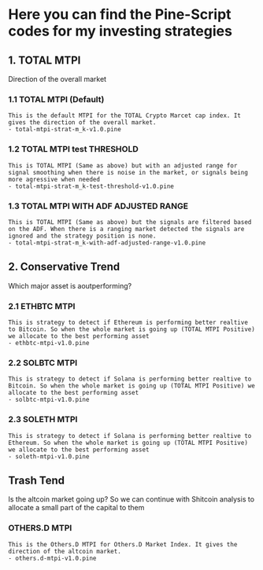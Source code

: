 # Here you can find the Pine-Script codes for my investing strategies

## 1. TOTAL MTPI 
Direction of the overall market
### 1.1 TOTAL MTPI (Default) 
    This is the default MTPI for the TOTAL Crypto Marcet cap index. It gives the direction of the overall market.
    - total-mtpi-strat-m_k-v1.0.pine
### 1.2 TOTAL MTPI test THRESHOLD
    This is TOTAL MTPI (Same as above) but with an adjusted range for signal smoothing when there is noise in the market, or signals being more agressive when needed
    - total-mtpi-strat-m_k-test-threshold-v1.0.pine
### 1.3 TOTAL MTPI WITH ADF ADJUSTED RANGE
    This is TOTAL MTPI (Same as above) but the signals are filtered based on the ADF. When there is a ranging market detected the signals are ignored and the strategy position is none. 
    - total-mtpi-strat-m_k-with-adf-adjusted-range-v1.0.pine
## 2. Conservative Trend
Which major asset is aoutperforming?
### 2.1 ETHBTC MTPI
    This is strategy to detect if Ethereum is performing better realtive to Bitcoin. So when the whole market is going up (TOTAL MTPI Positive) we allocate to the best performing asset
    - ethbtc-mtpi-v1.0.pine
### 2.2 SOLBTC MTPI
    This is strategy to detect if Solana is performing better realtive to Bitcoin. So when the whole market is going up (TOTAL MTPI Positive) we allocate to the best performing asset
    - solbtc-mtpi-v1.0.pine
### 2.3 SOLETH MTPI
    This is strategy to detect if Solana is performing better realtive to Ethereum. So when the whole market is going up (TOTAL MTPI Positive) we allocate to the best performing asset
    - soleth-mtpi-v1.0.pine
## Trash Tend
Is the altcoin market going up? So we can continue with Shitcoin analysis to allocate a small part of the capital to them
### OTHERS.D MTPI
    This is the Others.D MTPI for Others.D Market Index. It gives the direction of the altcoin market.
    - others.d-mtpi-v1.0.pine